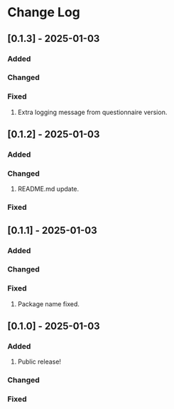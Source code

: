 # Change Log


## [0.1.3] - 2025-01-03

### Added

### Changed

### Fixed
1. Extra logging message from questionnaire version.


## [0.1.2] - 2025-01-03

### Added

### Changed
1. README.md update.

### Fixed


## [0.1.1] - 2025-01-03

### Added

### Changed

### Fixed
1. Package name fixed.


## [0.1.0] - 2025-01-03

### Added
1. Public release!

### Changed

### Fixed